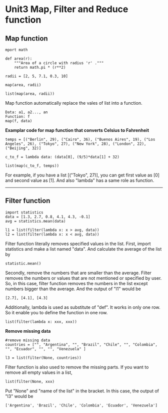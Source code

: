 # Unit3 Map, Filter and Reduce function #
## Map function ##
```
mport math

def area(r):
    """Area of a circle with radius 'r' ."""
    return math.pi * (r**2)

radii = [2, 5, 7.1, 0.3, 10]

map(area, radii)

list(map(area, radii))
```
Map function automatically replace the vales of list into a function.
```
Data: a1, a2..., an
Function: f
map(f, data)
```
**Examplar code for map function that converts Celsius to Fahrenheit**
```
temps = [("Berlin", 29), ("Cairo", 36), ("Buenos Aires", 19), ("Los Angeles", 26), ("Tokyo", 27), ("New York", 28), ("London", 22), ("Beijing", 32)]

c_to_f = lambda data: (data[0], (9/5)*data[1] + 32)

list(map(c_to_f, temps))
```
For example, if you have a list [("Tokyo", 27)], you can get first value as [0] and second value as [1].
   And also "lambda" has a same role as function.
   
-----------------------------------------------------
   
## Filter function ##
```
import statistics
data = [1.3, 2.7, 0.8, 4.1, 4.3, -0.1]
avg = statistics.mean(data)

l1 = list(filter(lambda x: x > avg, data))
l2 = list(filter(lambda x: x < avg, data))
```
Filter function literally removes specified values in the list.  First, import statistics and make a list named "data".  And calculate the average of the list by
```
statistic.mean()
```
Secondly, remove the numbers that are smaller than the average. Filter removes the numbers or values that are not mentioned or specified by user. So, in this case, filter function removes the numbers in the list except numbers bigger than the average. And the output of "l1" would be 
```
[2.7], [4.1], [4.3]
```
Additionally, lambda is used as substitute of "def". It works in only one row. So it enable you to define the function in one row.
```
list(filter(lambda x: xxx, xxx))
```
**Remove missing data**
```
#remove missing data
countries = ["", "Argentina", "", "Brazil", "Chile", "", "Colombia", "", "Ecuador", "", "", "Venezuela" ]

l3 = list(filter(None, countries))
```
Filter function is also used to remove the missing parts. If you want to remove all empty values in a list, 
```
list(filter(None, xxx)
```
Put "None" and "name of the list" in the bracket. In this case, the output of "l3" would be
```
['Argentina', 'Brazil', 'Chile', 'Colombia', 'Ecuador', 'Venezuela']
```

